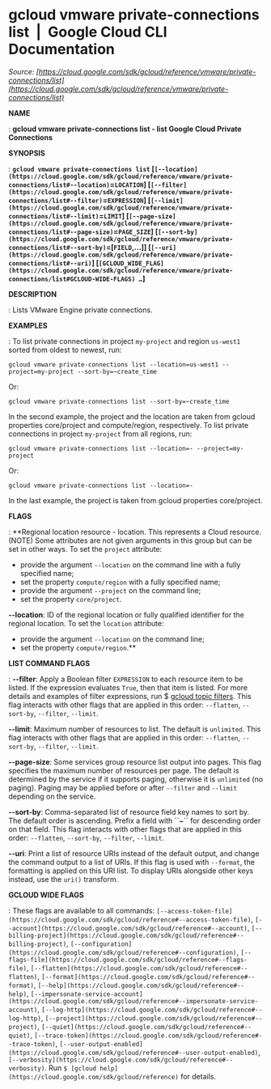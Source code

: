 # gcloud vmware private-connections list  |  Google Cloud CLI Documentation

*Source: [https://cloud.google.com/sdk/gcloud/reference/vmware/private-connections/list](https://cloud.google.com/sdk/gcloud/reference/vmware/private-connections/list)*

**NAME**

: **gcloud vmware private-connections list - list Google Cloud Private Connections**

**SYNOPSIS**

: **`gcloud vmware private-connections list` [`[--location](https://cloud.google.com/sdk/gcloud/reference/vmware/private-connections/list#--location)`=`LOCATION`] [`[--filter](https://cloud.google.com/sdk/gcloud/reference/vmware/private-connections/list#--filter)`=`EXPRESSION`] [`[--limit](https://cloud.google.com/sdk/gcloud/reference/vmware/private-connections/list#--limit)`=`LIMIT`] [`[--page-size](https://cloud.google.com/sdk/gcloud/reference/vmware/private-connections/list#--page-size)`=`PAGE_SIZE`] [`[--sort-by](https://cloud.google.com/sdk/gcloud/reference/vmware/private-connections/list#--sort-by)`=[`FIELD`,…]] [`[--uri](https://cloud.google.com/sdk/gcloud/reference/vmware/private-connections/list#--uri)`] [`[GCLOUD_WIDE_FLAG](https://cloud.google.com/sdk/gcloud/reference/vmware/private-connections/list#GCLOUD-WIDE-FLAGS) …`]**

**DESCRIPTION**

: Lists VMware Engine private connections.

**EXAMPLES**

: To list private connections in project `my-project` and region
`us-west1` sorted from oldest to newest, run:

```
gcloud vmware private-connections list --location=us-west1 --project=my-project --sort-by=~create_time
```

Or:

```
gcloud vmware private-connections list --sort-by=~create_time
```

In the second example, the project and the location are taken from gcloud
properties core/project and compute/region, respectively.
To list private connections in project `my-project` from all regions,
run:

```
gcloud vmware private-connections list --location=- --project=my-project
```

Or:

```
gcloud vmware private-connections list --location=-
```

In the last example, the project is taken from gcloud properties core/project.

**FLAGS**

: **Regional location resource - location. This represents a Cloud resource. (NOTE)
Some attributes are not given arguments in this group but can be set in other
ways.
To set the `project` attribute:

- provide the argument `--location` on the command line with a fully
specified name;
- set the property `compute/region` with a fully specified name;
- provide the argument `--project` on the command line;
- set the property `core/project`.

**--location**:
ID of the regional location or fully qualified identifier for the regional
location.
To set the `location` attribute:

- provide the argument `--location` on the command line;
- set the property `compute/region`.**

**LIST COMMAND FLAGS**

: **--filter**:
Apply a Boolean filter `EXPRESSION` to each resource item
to be listed. If the expression evaluates `True`, then that item is
listed. For more details and examples of filter expressions, run $ [gcloud topic filters](https://cloud.google.com/sdk/gcloud/reference/topic/filters). This flag
interacts with other flags that are applied in this order:
`--flatten`, `--sort-by`, `--filter`,
`--limit`.

**--limit**:
Maximum number of resources to list. The default is `unlimited`. This
flag interacts with other flags that are applied in this order:
`--flatten`, `--sort-by`, `--filter`,
`--limit`.

**--page-size**:
Some services group resource list output into pages. This flag specifies the
maximum number of resources per page. The default is determined by the service
if it supports paging, otherwise it is `unlimited` (no paging).
Paging may be applied before or after `--filter` and
`--limit` depending on the service.

**--sort-by**:
Comma-separated list of resource field key names to sort by. The default order
is ascending. Prefix a field with ``~´´ for descending order on that
field. This flag interacts with other flags that are applied in this order:
`--flatten`, `--sort-by`, `--filter`,
`--limit`.

**--uri**:
Print a list of resource URIs instead of the default output, and change the
command output to a list of URIs. If this flag is used with
`--format`, the formatting is applied on this URI list. To display
URIs alongside other keys instead, use the `uri()` transform.

**GCLOUD WIDE FLAGS**

: These flags are available to all commands: `[--access-token-file](https://cloud.google.com/sdk/gcloud/reference#--access-token-file)`,
`[--account](https://cloud.google.com/sdk/gcloud/reference#--account)`, `[--billing-project](https://cloud.google.com/sdk/gcloud/reference#--billing-project)`,
`[--configuration](https://cloud.google.com/sdk/gcloud/reference#--configuration)`,
`[--flags-file](https://cloud.google.com/sdk/gcloud/reference#--flags-file)`,
`[--flatten](https://cloud.google.com/sdk/gcloud/reference#--flatten)`, `[--format](https://cloud.google.com/sdk/gcloud/reference#--format)`, `[--help](https://cloud.google.com/sdk/gcloud/reference#--help)`, `[--impersonate-service-account](https://cloud.google.com/sdk/gcloud/reference#--impersonate-service-account)`,
`[--log-http](https://cloud.google.com/sdk/gcloud/reference#--log-http)`,
`[--project](https://cloud.google.com/sdk/gcloud/reference#--project)`, `[--quiet](https://cloud.google.com/sdk/gcloud/reference#--quiet)`, `[--trace-token](https://cloud.google.com/sdk/gcloud/reference#--trace-token)`, `[--user-output-enabled](https://cloud.google.com/sdk/gcloud/reference#--user-output-enabled)`,
`[--verbosity](https://cloud.google.com/sdk/gcloud/reference#--verbosity)`.
Run `$ [gcloud help](https://cloud.google.com/sdk/gcloud/reference)` for details.
